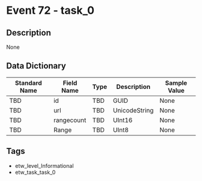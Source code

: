 # Event 72 - task_0

## Description
None

## Data Dictionary
|Standard Name|Field Name|Type|Description|Sample Value|
|---|---|---|---|---|
|TBD|id|TBD|GUID|None|None|
|TBD|url|TBD|UnicodeString|None|None|
|TBD|rangecount|TBD|UInt16|None|None|
|TBD|Range|TBD|UInt8|None|None|

## Tags
* etw_level_Informational
* etw_task_task_0